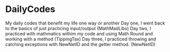 # DailyCodes
My daily codes that benefit my life one way or another
Day one, I went back to the basics of just practicing input/output (MathMadLibs)
Day two, I practiced with mathmatics withim my code and using Math Round and working with a method (TippingTax)
Day three, I practiced throwing and catching exceptions with NewNetID and the getter method. (NewNetID)
